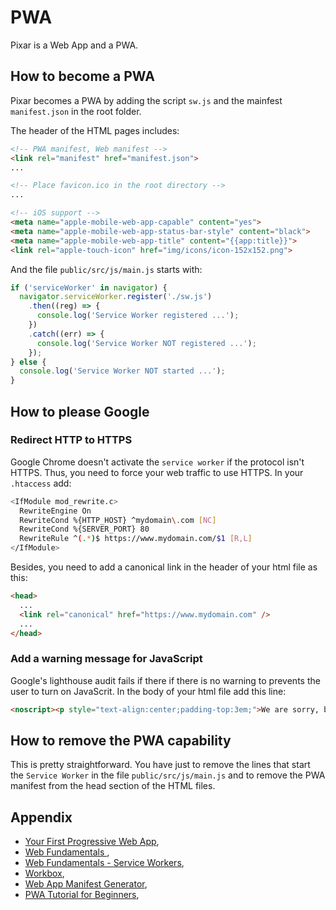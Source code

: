 # PWA

Pixar is a Web App and a PWA.

## How to become a PWA

Pixar becomes a PWA by adding the script `sw.js` and the mainfest `manifest.json` in the root folder.

The header of the HTML pages includes:

```html
<!-- PWA manifest, Web manifest -->
<link rel="manifest" href="manifest.json">
...

<!-- Place favicon.ico in the root directory -->
...

<!-- iOS support -->
<meta name="apple-mobile-web-app-capable" content="yes">
<meta name="apple-mobile-web-app-status-bar-style" content="black">
<meta name="apple-mobile-web-app-title" content="{{app:title}}">
<link rel="apple-touch-icon" href="img/icons/icon-152x152.png">
```

And the file `public/src/js/main.js` starts with:

```javascript
if ('serviceWorker' in navigator) {
  navigator.serviceWorker.register('./sw.js')
    .then((reg) => {
      console.log('Service Worker registered ...');
    })
    .catch((err) => {
      console.log('Service Worker NOT registered ...');
    });
} else {
  console.log('Service Worker NOT started ...');
}
```

## How to please Google

### Redirect HTTP to HTTPS

Google Chrome doesn't activate the `service worker` if the protocol isn't HTTPS. Thus, you need to force your web traffic to use HTTPS. In your `.htaccess` add:

```bash
<IfModule mod_rewrite.c>
  RewriteEngine On
  RewriteCond %{HTTP_HOST} ^mydomain\.com [NC]
  RewriteCond %{SERVER_PORT} 80
  RewriteRule ^(.*)$ https://www.mydomain.com/$1 [R,L]
</IfModule>
```

Besides, you need to add a canonical link in the header of your html file as this:

```HTML
<head>
  ...
  <link rel="canonical" href="https://www.mydomain.com" />
  ...
</head>
```

### Add a warning message for JavaScript

Google's lighthouse audit fails if there if there is no warning to prevents the user to turn on JavaScrit. In the body of your html file add this line:

```HTML
<noscript><p style="text-align:center;padding-top:3em;">We are sorry, but this website doesn't work properly without JavaScript enabled!</p></noscript>
```


## How to remove the PWA capability

This is pretty straightforward. You have just to remove the lines that start the `Service Worker` in the file `public/src/js/main.js` and to remove the PWA manifest from the head section of the HTML files.


## Appendix

  * [Your First Progressive Web App](https://codelabs.developers.google.com/codelabs/your-first-pwapp/#0),
  * [Web Fundamentals
](https://developers.google.com/web/fundamentals/app-install-banners),
  * [Web Fundamentals - Service Workers](https://developers.google.com/web/fundamentals/primers/service-workers),
  * [Workbox](https://developers.google.com/web/tools/workbox),
  * [Web App Manifest Generator](https://app-manifest.firebaseapp.com),
  * [PWA Tutorial for Beginners](https://www.youtube.com/watch?v=4XT23X0Fjfk&list=PL4cUxeGkcC9gTxqJBcDmoi5Q2pzDusSL7&index=1),
